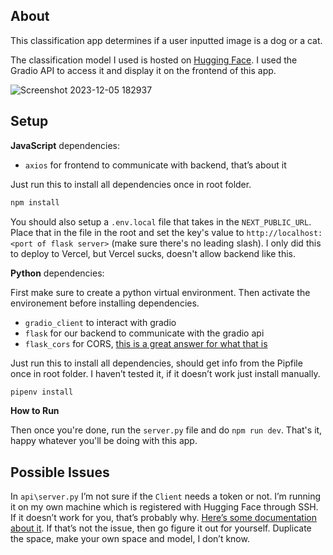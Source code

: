 ## About

This classification app determines if a user inputted image is a dog or a cat.

The classification model I used is hosted on [Hugging Face](https://huggingface.co/spaces/echo4eva/minimal). I used the Gradio API to access it and display it on the frontend of this app.

![Screenshot 2023-12-05 182937](https://github.com/echo4eva/dawg-or-naw/assets/69120418/90cecd1a-a940-4903-be02-796e76873d7b)

## Setup

******JavaScript****** dependencies:

- `axios` for frontend to communicate with backend, that’s about it

Just run this to install all dependencies once in root folder.

```bash
npm install
```

You should also setup a `.env.local` file that takes in the `NEXT_PUBLIC_URL`. Place that in the file in the root and set the key's value to `http://localhost:<port of flask server>` (make sure there's no leading slash). I only did this to deploy to Vercel, but Vercel sucks, doesn't allow backend like this.

**********************Python********************** dependencies:

First make sure to create a python virtual environment. Then activate the environement before installing dependencies.

- `gradio_client` to interact with gradio
- `flask` for our backend to communicate with the gradio api
- `flask_cors` for CORS, [this is a great answer for what that is](https://stackoverflow.com/a/64137023)

Just run this to install all dependencies, should get info from the Pipfile once in root folder. I haven’t tested it, if it doesn’t work just install manually.

```bash
pipenv install
```

**How to Run**

Then once you're done, run the `server.py` file and do `npm run dev`. That's it, happy whatever you'll be doing with this app.

## Possible Issues

In `api\server.py` I’m not sure if the `Client` needs a token or not. I’m running it on my own machine which is registered with Hugging Face through SSH. If it doesn’t work for you, that’s probably why. [Here’s some documentation about it](https://www.gradio.app/guides/getting-started-with-the-python-client#connecting-to-a-hugging-face-space). If that’s not the issue, then go figure it out for yourself. Duplicate the space, make your own space and model, I don’t know.
